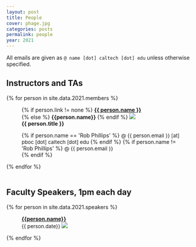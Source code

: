 ```yaml
---
layout: post
title: People
cover: phage.jpg
categories: posts
permalink: people
year: 2021
---
```


All emails are given as `@ name [dot] caltech [dot] edu` unless otherwise specified.

## Instructors and TAs
{% for person in site.data.2021.members %}
<div id="person-im">
<figure>

{% if person.link != none %}
<b> <a href="{{person.link}}">{{ person.name }}</a></b><br/>
{% else %}
<b> {{person.name}} </b>
{% endif %}
<img src="{{ site.baseurl }}/images/people/{{ person.image }}"><br />
<b>{{ person.title }} </b>
<figcaption>
{% if person.name == 'Rob Phillips' %}
<span style="font-size: 10pt;"> @ {{ person.email }} [at] pboc [dot] caltech [dot] edu </span>
{% endif %}
{% if person.name != 'Rob Phillips' %}
<span style="font-size: 10pt;"> @ {{ person.email }} </span><br />
{% endif %}
<span class="stretch"></span>
</figcaption>
</figure>
</div>
{% endfor %}
<br/>
<br/>


## Faculty Speakers, 1pm each day

{% for person in site.data.2021.speakers %}
<div id="person-im">
<figure>
<b><a href="{{person.link}}">{{person.name}}</a></b><br/>
<span style="font-size: 10pt;">  {{ person.date}} </span>
<img src="{{site.baseurl}}/images/people/{{person.image}}"><br/>
</figure>
</div>
{% endfor %}
